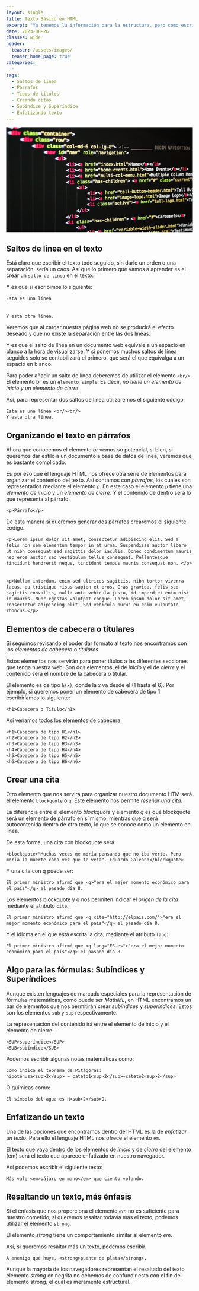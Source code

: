 ```yaml
---
layout: single
title: Texto Básico en HTML
excerpt: "Ya tenemos la información para la estructura, pero como escribir correctamente dentro del archivo, aquí se encuentran algunas de las funciones que se utilizan para darle forma a cualquier escrito que se realice dentro del archivo."
date: 2023-08-26
classes: wide
header:
  teaser: /assets/images/
  teaser_home_page: true
categories:
  - 
tags:
  - Saltos de línea
  - Párrafos
  - Tipos de títulos
  - Creando citas
  - Subíndice y Superíndice
  - Enfatizando texto
---
```


<center>
    <img src='./../assets/images/TextoBasico/Intro.jpg'>
</center>

## Saltos de línea en el texto

Está claro que escribir el texto todo seguido, sin darle un orden o una separación, sería un caos. Así que lo primero que vamos a aprender es el crear un `salto de línea` en el texto.

Y es que si escribimos lo siguiente:

```text
Esta es una línea


Y esta otra línea.
```

Veremos que al cargar nuestra página web no se producirá el efecto deseado y que no existe la separación entre las dos líneas.

Y es que el salto de línea en un documento web equivale a un espacio en blanco a la hora de visualizarse. Y si ponemos muchos saltos de línea seguidos solo se contabilizará el primero, que será el que equivalga a un espacio en blanco.

Para poder añadir un salto de línea deberemos de utilizar el elemento `<br/>`. El elemento br es un `elemento simple`. Es decir, *no tiene un elemento de inicio y un elemento de cierre*.

Así, para representar dos saltos de línea utilizaremos el siguiente código:

```text
Esta es una línea <br/><br/>
Y esta otra línea.
```

## Organizando el texto en párrafos

Ahora que conocemos el elemento *br* vemos su potencial, si bien, si queremos dar estilo a un documento a base de datos de línea, veremos que es bastante complicado.

Es por eso que el lenguaje HTML nos ofrece otra serie de elementos para organizar el contenido del texto. Así contamos con *párrafos*, los cuales son representados mediante el elemento `p`. En este caso el elemento `p` tiene una *elemento de inicio* y un *elemento de cierre*. Y el contenido de dentro será lo que representa al párrafo.

```text
<p>Párrafo</p>
```

De esta manera si queremos generar dos párrafos crearemos el siguiente código.

```text
<p>Lorem ipsum dolor sit amet, consectetur adipiscing elit. Sed a felis non sem elementum tempor in at urna. Suspendisse auctor libero ut nibh consequat sed sagittis dolor iaculis. Donec condimentum mauris nec eros auctor sed vestibulum tellus consequat. Pellentesque tincidunt hendrerit neque, tincidunt tempus mauris consequat non. </p>


<p>Nullam interdum, enim sed ultrices sagittis, nibh tortor viverra lacus, eu tristique risus sapien et eros. Cras gravida, felis sed sagittis convallis, nulla ante vehicula justo, id imperdiet enim nisi id mauris. Nunc egestas volutpat congue. Lorem ipsum dolor sit amet, consectetur adipiscing elit. Sed vehicula purus eu enim vulputate rhoncus.</p>
```

## Elementos de cabecera o titulares

Si seguimos revisando el poder dar formato al texto nos encontramos con los *elementos de cabecera* o *titulares*.

Estos elementos nos servirán para poner títulos a las diferentes secciones que tenga nuestra web. Son dos elementos, el de *inicio* y el de *cierre* y el contenido será el nombre de la cabecera o titular.

El elemento es de tipo `h(x)`, donde la *x* va desde el (1 hasta el 6). Por ejemplo, si queremos poner un elemento de cabecera de tipo 1 escribiríamos lo siguiente:

```
<h1>Cabecera o Titulo</h1>
```

Así veríamos todos los elementos de cabecera:

```
<h1>Cabecera de tipo H1</h1>
<h2>Cabecera de tipo H2</h2>
<h3>Cabecera de tipo H3</h3>
<h4>Cabecera de tipo H4</h4>
<h5>Cabecera de tipo H5</h5>
<h6>Cabecera de tipo H6</h6>
```

## Crear una cita

Otro elemento que nos servirá para organizar nuestro documento HTM será el elemento `blockquote` o `q`. Este elemento nos permite *reseñar una cita*.

La diferencia entre el elemento *blockquote* y elemento *q* es qué blockquote será un elemento de párrafo en sí mismo, mientras que q será autocontenida dentro de otro texto, lo que se conoce como un elemento en línea.

De esta forma, una cita con blockquote será:

```
<blockquote>"Muchas veces me moría pensando que no iba verte. Pero moría la muerte cada vez que te veía". Eduardo Galeano</blockquote>
```

Y una cita con q puede ser:

```
El primer ministro afirmó que <q>"era el mejor momento económico para el país"</q> el pasado día 8.
```

Los elementos blockquote y q nos permiten indicar el *origen de la cita* mediante el atributo `cite`.

```
El primer ministro afirmó que <q cite="http://elpais.com/">"era el mejor momento económico para el país"</q> el pasado día 8.
```

Y el idioma en el que está escrita la cita, mediante el atributo `lang`:

```
El primer ministro afirmó que <q lang="ES-es">"era el mejor momento económico para el país"</q> el pasado día 8.
```

## Algo para las fórmulas: Subíndices y Superíndices

Aunque existen lenguajes de marcado especiales para la representación de fórmulas matemáticas, como puede ser *MathML*, en HTML encontramos un par de elementos que nos permitirán crear *subíndices* y *superíndices*. Estos son los elementos `sub` y `sup` respectivamente.

La representación del contenido irá entre el elemento de inicio y el elemento de cierre.

```
<SUP>superíndice</SUP>
<SUB>subíndice</SUB>
```

Podemos escribir algunas notas matemáticas como:

```
Como indica el teorema de Pitágoras:
hipotenusa<sup>2</sup> = cateto1<sup>2</sup>+cateto2<sup>2</sup>
```

O químicas como:

```
El símbolo del agua es H<sub>2</sub>O.
```

## Enfatizando un texto

Una de las opciones que encontramos dentro del HTML es la de *enfatizar un texto*. Para ello el lenguaje HTML nos ofrece el elemento `em`.

El texto que vaya dentro de los elementos de *inicio* y de *cierre* del elemento (em) será el texto que aparece enfatizado en nuestro navegador.

Así podemos escribir el siguiente texto:

```
Más vale <em>pájaro en mano</em> que ciento volando.
```

## Resaltando un texto, más énfasis

Si el énfasis que nos proporciona el elemento *em* no es suficiente para nuestro cometido, si queremos resaltar todavía más el texto, podemos utilizar el elemento `strong`.

El elemento *strong* tiene un comportamiento similar al elemento *em*.

Así, si queremos resaltar más un texto, podemos escribir.

```
A enemigo que huye, <strong>puente de plata</strong>.
```

Aunque la mayoría de los navegadores representan el resaltado del texto elemento *strong* en negrita no debemos de confundir esto con el fin del elemento strong, el cual es meramente estructural.